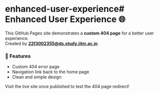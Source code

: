 # enhanced-user-experience# Enhanced User Experience 🌐

This GitHub Pages site demonstrates a **custom 404 page** for a better user experience.  
Created by **22f3002355@ds.study.iitm.ac.in**  

### 🧩 Features
- Custom 404 error page  
- Navigation link back to the home page  
- Clean and simple design  

Visit the live site once published to test the 404 page redirect!
